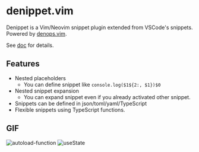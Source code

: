# denippet.vim

Denippet is a Vim/Neovim snippet plugin extended from VSCode's snippets.
Powered by [denops.vim](https://github.com/vim-denops/denops.vim).

See [doc](./doc/denippet.txt) for details.

## Features

- Nested placeholders
    - You can define snippet like `console.log($1${2:, $1})$0`
- Nested snippet expansion
    - You can expand snippet even if you already activated other snippet.
- Snippets can be defined in json/toml/yaml/TypeScript
- Flexible snippets using TypeScript functions.

## GIF

![autoload-function](https://github.com/uga-rosa/denippet.vim/assets/82267684/463df60e-f1d3-4e7d-acb3-1f4d8e9566d4)
![useState](https://github.com/uga-rosa/denippet.vim/assets/82267684/b771c997-41ee-45df-ac14-c62780ca1911)
